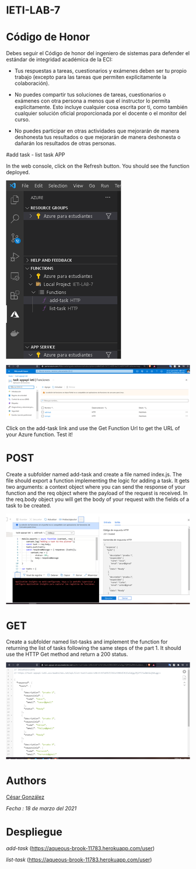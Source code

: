 # IETI-LAB-7
# Código de Honor

Debes seguir el Código de honor del ingeniero de sistemas para defender el estándar de integridad académica de la ECI:

* Tus respuestas a tareas, cuestionarios y exámenes deben ser tu propio trabajo (excepto para las tareas que permiten explícitamente la colaboración).

* No puedes compartir tus soluciones de tareas, cuestionarios o exámenes con otra persona a menos que el instructor lo permita explícitamente. Esto incluye cualquier cosa escrita por ti, como también cualquier solución oficial proporcionada por el docente o el monitor del curso.

* No puedes participar en otras actividades que mejorarán de manera deshonesta tus resultados o que mejorarán de manera deshonesta o dañarán los resultados de otras personas.


#add task - list task APP

In the web console, click on the Refresh button. You should see the function deployed.


![image](https://github.com/csarssj/IETI-LAB-7/blob/main/img/azure.png)

![image](https://github.com/csarssj/IETI-LAB-7/blob/main/img/azure2.png)

Click on the add-task link and use the Get Function Url to get the URL of your Azure function. Test it!

# POST

Create a subfolder named add-task and create a file named index.js. The file should export a function implementing the logic for adding a task. It gets two arguments: a context object where you can send the response of your function and the req object where the payload of the request is received. In the req.body object you will get the body of your request with the fields of a task to be created.

![image](https://github.com/csarssj/IETI-LAB-7/blob/main/img/post.png)

# GET

Create a subfolder named list-tasks and implement the function for returning the list of tasks following the same steps of the part 1. It should use the HTTP Get method and return a 200 status.

![image](https://github.com/csarssj/IETI-LAB-7/blob/main/img/get.png)


# Authors

[César González](https://github.com/csarssj) 

_Fecha : 18 de marzo del 2021_ 
# Despliegue
*add-task* (https://aqueous-brook-11783.herokuapp.com/user)

*list-task* (https://aqueous-brook-11783.herokuapp.com/user)
